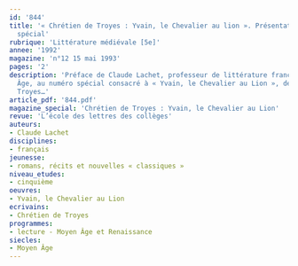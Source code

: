 ```yaml
---
id: '844'
title: '« Chrétien de Troyes : Yvain, le Chevalier au lion ». Présentation du numéro
  spécial'
rubrique: 'Littérature médiévale [5e]'
annee: '1992'
magazine: 'n°12 15 mai 1993'
pages: '2'
description: 'Préface de Claude Lachet, professeur de littérature française du Moyen
  Âge, au numéro spécial consacré à « Yvain, le Chevalier au Lion », de Chrétien de
  Troyes…'
article_pdf: '844.pdf'
magazine_special: 'Chrétien de Troyes : Yvain, le Chevalier au Lion'
revue: 'L’école des lettres des collèges'
auteurs:
- Claude Lachet
disciplines:
- français
jeunesse:
- romans, récits et nouvelles « classiques »
niveau_etudes:
- cinquième
oeuvres:
- Yvain, le Chevalier au Lion
ecrivains:
- Chrétien de Troyes
programmes:
- lecture - Moyen Âge et Renaissance
siecles:
- Moyen Âge
---
```

